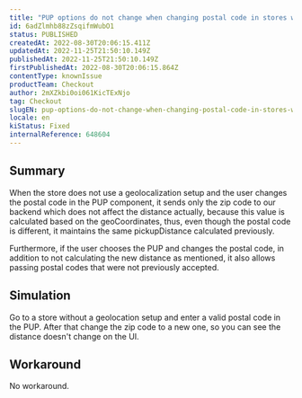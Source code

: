 ```yaml
---
title: "PUP options do not change when changing postal code in stores without geopositioning setup"
id: 6adZlmhb88zZsqifmWubO1
status: PUBLISHED
createdAt: 2022-08-30T20:06:15.411Z
updatedAt: 2022-11-25T21:50:10.149Z
publishedAt: 2022-11-25T21:50:10.149Z
firstPublishedAt: 2022-08-30T20:06:15.864Z
contentType: knownIssue
productTeam: Checkout
author: 2mXZkbi0oi061KicTExNjo
tag: Checkout
slugEN: pup-options-do-not-change-when-changing-postal-code-in-stores-without-geopositioning-setup
locale: en
kiStatus: Fixed
internalReference: 648604
---
```


## Summary



When the store does not use a geolocalization setup and the user changes the postal code in the PUP component, it sends only the zip code to our backend which does not affect the distance actually, because this value is calculated based on the geoCoordinates, thus, even though the postal code is different, it maintains the same pickupDistance calculated previously.

Furthermore, if the user chooses the PUP and changes the postal code, in addition to not calculating the new distance as mentioned, it also allows passing postal codes that were not previously accepted.



## Simulation



Go to a store without a geolocation setup and enter a valid postal code in the PUP. After that change the zip code to a new one, so you can see the distance doesn't change on the UI.



## Workaround



No workaround.

